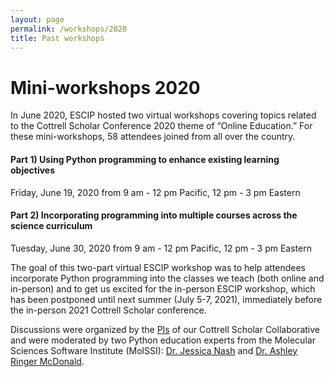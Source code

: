 ```yaml
---
layout: page
permalink: /workshops/2020
title: Past workshops
---
```


# Mini-workshops 2020

In June 2020, ESCIP hosted two virtual workshops covering topics related to the Cottrell Scholar Conference 2020 theme of “Online Education.” For these mini-workshops, 58 attendees joined from all over the country.

#### Part 1) Using Python programming to enhance existing learning objectives

Friday, June 19, 2020 from 9 am - 12 pm Pacific, 12 pm - 3 pm Eastern

#### Part 2) Incorporating programming into multiple courses across the science curriculum

Tuesday, June 30, 2020 from 9 am - 12 pm Pacific, 12 pm - 3 pm Eastern 

The goal of this two-part virtual ESCIP workshop was to help attendees incorporate Python programming into the classes we teach (both online and in-person) and to get us excited for the in-person ESCIP workshop, which has been postponed until next summer (July 5-7, 2021), immediately before the in-person 2021 Cottrell Scholar conference. 

Discussions were organized by the [PIs](../team) of our Cottrell Scholar Collaborative and were moderated by two Python education experts from the Molecular Sciences Software Institute (MolSSI): [Dr. Jessica Nash](https://molssi.org/molssi-software-scientist-dr-jessica-nash/) and [Dr. Ashley Ringer McDonald](https://chemistry.calpoly.edu/content/faculty/ashley_mcdonald).

<!--  To learn more about the virtual ESCIP workshop and express interest, please fill out this brief [survey](https://docs.google.com/forms/d/e/1FAIpQLSdyTNnjwZ37-7-L5WDohQNOqmUdZOM3F2XpkUaFhsFM1CJgMg/viewform) before June 15, 2020.

Upon receipt of your survey, we will send you a link to our ZOOM meeting and relevant workshop information. --->

